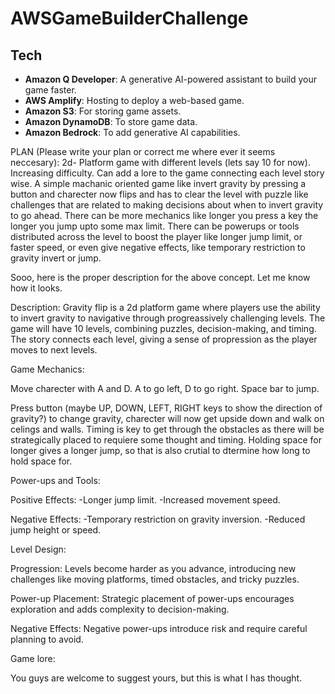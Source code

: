 # AWSGameBuilderChallenge

## Tech
- **Amazon Q Developer**: A generative AI-powered assistant to build your game faster.
- **AWS Amplify**: Hosting to deploy a web-based game.
- **Amazon S3**: For storing game assets.
- **Amazon DynamoDB**: To store game data.
- **Amazon Bedrock**: To add generative AI capabilities.

PLAN (Please write your plan or correct me where ever it seems neccesary):
2d- Platform game with different levels (lets say 10 for now). Increasing difficulty. Can add a lore to the game connecting each level story wise. A simple machanic oriented game like invert gravity by pressing a button and charecter now flips and has to clear the level with puzzle like challenges that are related to making decisions about when to invert gravity to go ahead. There can be more mechanics like longer you press a key the longer you jump upto some max limit. There can be powerups or tools distributed across the level to boost the player like longer jump limit, or faster speed, or even give negative effects, like temporary restriction to gravity invert or jump. 


Sooo, here is the proper description for the above concept. Let me know how it looks.

Description:
Gravity flip is a 2d platform game where players use the ability to invert gravity to navigative through progreassively challenging levels. The game will have 10 levels, combining puzzles, decision-making, and timing. The story connects each level, giving a sense of propression as the player moves to next levels.

Game Mechanics:

Move charecter with A and D. A to go left, D to go right. Space bar to jump.

Press button (maybe UP, DOWN, LEFT, RIGHT keys to show the direction of gravity?) to change gravity, charecter will now get upside down and walk on celings and walls. Timing is key to get through the obstacles as there will be strategically placed to requiere some thought and timing. Holding space for longer gives a longer jump, so that is also crutial to dtermine how long to hold space for.

Power-ups and Tools:

Positive Effects:
-Longer jump limit.
-Increased movement speed.

Negative Effects:
-Temporary restriction on gravity inversion.
-Reduced jump height or speed.

Level Design:

Progression:
Levels become harder as you advance, introducing new challenges like moving platforms, timed obstacles, and tricky puzzles.

Power-up Placement:
Strategic placement of power-ups encourages exploration and adds complexity to decision-making.

Negative Effects:
Negative power-ups introduce risk and require careful planning to avoid.


Game lore:

You guys are welcome to suggest yours, but this is what I has thought. 
